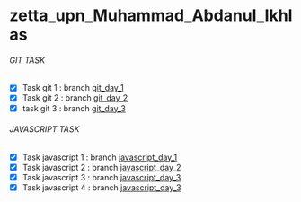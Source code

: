 # zetta_upn_Muhammad_Abdanul_Ikhlas

###### GIT TASK
* [x] Task git 1 : branch [git_day_1](https://github.com/AbdanulIkhlas/zetta_upn_Muhammad_Abdanul_Ikhlas/tree/git_day_1)
* [x] Task git 2 : branch [git_day_2](https://github.com/AbdanulIkhlas/zetta_upn_Muhammad_Abdanul_Ikhlas/tree/git_day_2)
* [x] task git 3 : branch [git_day_3](https://github.com/AbdanulIkhlas/zetta_upn_Muhammad_Abdanul_Ikhlas/tree/git_day_3)

###### JAVASCRIPT TASK
* [x] Task javascript 1 : branch [javascript_day_1](https://github.com/AbdanulIkhlas/zetta_upn_Muhammad_Abdanul_Ikhlas/tree/javascript_day_1)
* [x] Task javascript 2 : branch [javascript_day_2](https://github.com/AbdanulIkhlas/zetta_upn_Muhammad_Abdanul_Ikhlas/tree/javascript_day_2)
* [x] Task javascript 3 : branch [javascript_day_3](https://github.com/AbdanulIkhlas/zetta_upn_Muhammad_Abdanul_Ikhlas/tree/javascript_day_3)
* [x] Task javascript 4 : branch [javascript_day_3](https://github.com/AbdanulIkhlas/zetta_upn_Muhammad_Abdanul_Ikhlas/tree/javascript_day_4)
